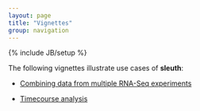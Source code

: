 ```yaml
---
layout: page
title: "Vignettes"
group: navigation
---
```


{% include JB/setup %}

The following vignettes illustrate use cases of __sleuth__:

- [Combining data from multiple RNA-Seq experiments](http://achri.blogspot.com/2017/03/combining-rnaseq-experiments-to-find.html)

- [Timecourse analysis](http://www.nxn.se/valent/timecourse-analysis-with-sleuth)